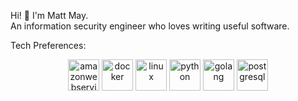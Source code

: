 Hi! 👋 I'm Matt May.<br>
An information security engineer who loves writing useful software.<br>

Tech Preferences:
<p align="center">
<img src=https://devicons.github.io/devicon/devicon.git/icons/amazonwebservices/amazonwebservices-original.svg alt=amazonwebservices width="50" height="50"/> <img src=https://devicons.github.io/devicon/devicon.git/icons/docker/docker-original.svg alt=docker width="50" height="50"/> <img src=https://devicons.github.io/devicon/devicon.git/icons/linux/linux-original.svg alt=linux width="50" height="50"/> <img src=https://devicons.github.io/devicon/devicon.git/icons/python/python-original.svg alt=python width="50" height="50"/> <img src=https://devicons.github.io/devicon/devicon.git/icons/go/go-original.svg alt=golang width="50" height="50"/> <img src=https://devicons.github.io/devicon/devicon.git/icons/postgresql/postgresql-original.svg alt=postgresql width="50" height="50"/> 
</p>
